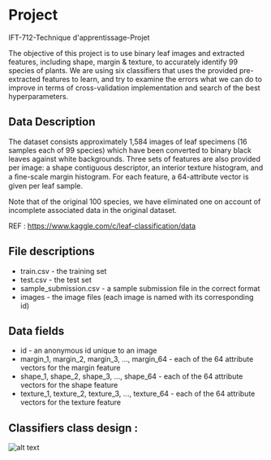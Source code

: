 # Project

IFT-712-Technique d'apprentissage-Projet

The objective of this project is to use binary leaf images and extracted features, including shape, margin & texture, to accurately identify 99 species of plants.
We are using six classifiers that uses the provided pre-extracted features to learn, and try to examine the errors what we can do to improve in terms of cross-validation implementation and search of the best hyperparameters.
## Data Description

The dataset consists approximately 1,584 images of leaf specimens (16 samples each of 99 species) which have been converted to binary black leaves against white backgrounds. Three sets of features are also provided per image: a shape contiguous descriptor, an interior texture histogram, and a ﬁne-scale margin histogram. For each feature, a 64-attribute vector is given per leaf sample.

Note that of the original 100 species, we have eliminated one on account of incomplete associated data in the original dataset.

REF : https://www.kaggle.com/c/leaf-classification/data

## File descriptions

- train.csv - the training set
- test.csv - the test set
- sample_submission.csv - a sample submission file in the correct format
- images - the image files (each image is named with its corresponding id)

## Data fields

- id - an anonymous id unique to an image
- margin_1, margin_2, margin_3, ..., margin_64 - each of the 64 attribute vectors for the margin feature
- shape_1, shape_2, shape_3, ..., shape_64 - each of the 64 attribute vectors for the shape feature
- texture_1, texture_2, texture_3, ..., texture_64 - each of the 64 attribute vectors for the texture feature
## Classifiers class design :

![alt text](https://depot.dinf.usherbrooke.ca/dinf/cours/h21/ift712/aitm2302/project/blob/master/IFT712-Project.png?raw=true)